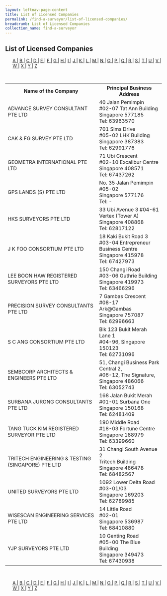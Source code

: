```yaml
---
layout: leftnav-page-content
title: List of Licensed Companies
permalink: /find-a-surveyor/list-of-licensed-companies/
breadcrumb: List of Licensed Companies
collection_name: find-a-surveyor
---
```

<style>
ol{
    list-style: none;
    margin-left: 0;
  }
li{
    display: inline;
  }
</style>

List of Licensed Companies
---


<ol>
  <li><a href="#A">A </a></li>
  <li>|</li>
  <li><a href="#B">B </a></li>
  <li>|</li>
  <li><a href="#C">C </a></li>
  <li>|</li>
  <li><a href="#D">D </a></li>
  <li>|</li>
  <li><a href="#E">E </a></li>
  <li>|</li>
  <li><a href="#F">F </a></li>
  <li>|</li>
  <li><a href="#G">G </a></li>
  <li>|</li>
  <li><a href="#H">H </a></li>
  <li>|</li>
  <li><a href="#I">I </a></li>
  <li>|</li>
  <li><a href="#J">J </a></li>
  <li>|</li>
  <li><a href="#K">K </a></li>
  <li>|</li>
  <li><a href="#L">L </a></li>
  <li>|</li>
  <li><a href="#M">M </a></li>
  <li>|</li>
  <li><a href="#N">N </a></li>
  <li>|</li>
  <li><a href="#O">O </a></li>
  <li>|</li>
  <li><a href="#P">P </a></li>
  <li>|</li>
  <li><a href="#Q">Q </a></li>
  <li>|</li>
  <li><a href="#R">R </a></li>
  <li>|</li>
  <li><a href="#S">S </a></li>
  <li>|</li>
  <li><a href="#T">T </a></li>
  <li>|</li>
  <li><a href="#U">U </a></li>
  <li>|</li>
  <li><a href="#V">V </a></li>
  <li>|</li>
  <li><a href="#W">W </a></li>
  <li>|</li>
  <li><a href="#X">X </a></li>
  <li>|</li>
  <li><a href="#Y">Y </a></li>
  <li>|</li>
  <li><a href="#Z">Z </a></li>
</ol><br>

<table>
  <tr>
    <th>Name of the Company</th>
    <th>Principal Business Address</th>
  </tr>
  <tr>
    <td><a id="A"></a>ADVANCE SURVEY CONSULTANT PTE LTD</td>
    <td>
        40 Jalan Pemimpin<br>
        #02-07 Tat Ann Building<br>
        Singapore 577185<br>
        Tel: 63963570</td>
  </tr>
  <tr>
    <td><a id="C"></a>CAK & FG SURVEY PTE LTD</td>
    <td>
        701 Sims Drive<br>
        #05-02 LHK Building<br>
        Singapore 387383<br>
        Tel: 62991776</td>
  </tr>
  <tr>
    <td><a id="G"></a>GEOMETRA INTERNATIONAL PTE LTD</td>
    <td>
        71 Ubi Crescent<br>
        #02-10 Excalibur Centre<br>
        Singapore 408571<br>
        Tel: 67437262</td>
  </tr>
  <tr>
    <td><a id="G"></a>GPS LANDS (S) PTE LTD</td>
    <td>
        No. 35 Jalan Pemimpin<br>
        #05-02<br>
        Singapore 577176<br>
        Tel: -</td>
  </tr>
  <tr>
    <td><a id="H"></a>HKS SURVEYORS PTE LTD</td>
    <td>
        33 Ubi Avenue 3 #04-61<br>
        Vertex (Tower A)<br>
        Singapore 408868<br>
        Tel: 62817122</td>
  </tr>
  <tr>
    <td><a id="J"></a>J K FOO CONSORTIUM PTE LTD</td>
    <td>
        18 Kaki Bukit Road 3<br>
        #03-04 Entrepreneur Business Centre<br>
        Singapore 415978<br>
        Tel: 67427973</td>
  </tr>
  <tr>
    <td><a id="L"></a>LEE BOON HAW REGISTERED SURVEYORS PTE LTD</td>
    <td>
      150 Changi Road<br>
      #03-06 Guthrie Building<br>
      Singapore 419973<br>
      Tel: 63466296</td>
  </tr>
  <tr>
    <td><a id="P"></a>PRECISION SURVEY CONSULTANTS PTE LTD</td>
    <td>
        7 Gambas Crescent #08-17<br>
        Ark@Gambas<br>
        Singapore 757087<br>
        Tel: 62996663</td>
  </tr>
  <tr>
    <td><a id="S"></a>S C ANG CONSORTIUM PTE LTD</td>
    <td>
        Blk 123 Bukit Merah Lane 1<br>
        #04-96, Singapore 150123<br>
        Tel: 62731096</td>
  </tr>
  <tr>
    <td><a id="S"></a>SEMBCORP ARCHITECTS & ENGINEERS PTE LTD</td>
    <td>
        51, Changi Business Park Central 2,<br>
        #06-12, The Signature,<br>
        Singapore 486066<br>
        Tel: 63052743</td>
  </tr>
  <tr>
    <td><a id="S"></a>SURBANA JURONG CONSULTANTS PTE LTD</td>
    <td>
        168 Jalan Bukit Merah<br>
        #01-01 Surbana One<br>
        Singapore 150168<br>
        Tel: 62481409</td>
  </tr>
  <tr>
    <td><a id="T"></a>TANG TUCK KIM REGISTERED SURVEYOR PTE LTD</td>
    <td>
        190 Middle Road<br>
        #18-03 Fortune Centre<br>
        Singapore 188979<br>
        Tel: 63399660</td>
  </tr>
  <tr>
    <td><a id="T"></a>TRITECH ENGINEERING & TESTING (SINGAPORE) PTE LTD</td>
    <td>
        31 Changi South Avenue 2<br>
        Tritech Building<br>
        Singapore 486478<br>
        Tel: 68482567</td>
  </tr>
  <tr>
    <td><a id="U"></a>UNITED SURVEYORS PTE LTD</td>
    <td>
        1092 Lower Delta Road<br>
        #03-01/03<br>
        Singapore 169203<br>
        Tel: 62789985</td>
  </tr>
  <tr>
    <td><a id="W"></a>WISESCAN ENGINEERING SERVICES PTE LTD</td>
    <td>
        14 Little Road<br>
        #02-01<br>
        Singapore 536987<br>
        Tel: 68410880</td>
  </tr>
  <tr>
    <td><a id="Y"></a>YJP SURVEYORS PTE LTD</td>
    <td>
        10 Genting Road<br>
        #05-00 The Blue Building<br>
        Singapore 349473<br>
        Tel: 67430938</td>
  </tr>
</table><br>

<ol>
  <li><a href="#A">A </a></li>
  <li>|</li>
  <li><a href="#B">B </a></li>
  <li>|</li>
  <li><a href="#C">C </a></li>
  <li>|</li>
  <li><a href="#D">D </a></li>
  <li>|</li>
  <li><a href="#E">E </a></li>
  <li>|</li>
  <li><a href="#F">F </a></li>
  <li>|</li>
  <li><a href="#G">G </a></li>
  <li>|</li>
  <li><a href="#H">H </a></li>
  <li>|</li>
  <li><a href="#I">I </a></li>
  <li>|</li>
  <li><a href="#J">J </a></li>
  <li>|</li>
  <li><a href="#K">K </a></li>
  <li>|</li>
  <li><a href="#L">L </a></li>
  <li>|</li>
  <li><a href="#M">M </a></li>
  <li>|</li>
  <li><a href="#N">N </a></li>
  <li>|</li>
  <li><a href="#O">O </a></li>
  <li>|</li>
  <li><a href="#P">P </a></li>
  <li>|</li>
  <li><a href="#Q">Q </a></li>
  <li>|</li>
  <li><a href="#R">R </a></li>
  <li>|</li>
  <li><a href="#S">S </a></li>
  <li>|</li>
  <li><a href="#T">T </a></li>
  <li>|</li>
  <li><a href="#U">U </a></li>
  <li>|</li>
  <li><a href="#V">V </a></li>
  <li>|</li>
  <li><a href="#W">W </a></li>
  <li>|</li>
  <li><a href="#X">X </a></li>
  <li>|</li>
  <li><a href="#Y">Y </a></li>
  <li>|</li>
  <li><a href="#Z">Z </a></li>
</ol>

